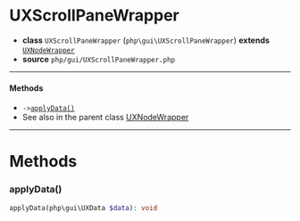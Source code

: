# UXScrollPaneWrapper

- **class** `UXScrollPaneWrapper` (`php\gui\UXScrollPaneWrapper`) **extends** [`UXNodeWrapper`](https://github.com/jphp-compiler/develnext/blob/master/dn-app-framework/api-docs/classes/php/gui/UXNodeWrapper.md)
- **source** `php/gui/UXScrollPaneWrapper.php`

---

#### Methods

- `->`[`applyData()`](#method-applydata)
- See also in the parent class [UXNodeWrapper](https://github.com/jphp-compiler/develnext/blob/master/dn-app-framework/api-docs/classes/php/gui/UXNodeWrapper.md)

---
# Methods

<a name="method-applydata"></a>

### applyData()
```php
applyData(php\gui\UXData $data): void
```
